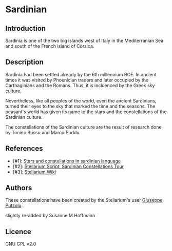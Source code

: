 # Sardinian

## Introduction

Sardinia is one of the two big islands west of Italy in the Mediterranian Sea and south of the French island of Corsica.

## Description

Sardinia had been settled already by the 6th millennium BCE. In ancient times it was visited by Phoenician traders and later occupied by the Carthaginians and the Romans. Thus, it is incluenced by the Greek sky culture.

Nevertheless, like all peoples of the world, even the ancient Sardinians, turned their eyes to the sky that marked the time and the seasons. The peasant's world has given its name to the stars and the constellations of the Sardinian culture.

The constellations of the Sardinian culture are the result of research done by Tonino Bussu and Marco Puddu.

## References

 - [#1]: [Stars and constellations in sardinian language](http://www.sarabu.it/193_521_news_2863.php)
 - [#2]: [Stellarium Script: Sardinian Constellations Tour](http://www.stellarium.org/wiki/index.php/Scripts)
 - [#3]: [Stellarium Wiki](http://www.stellarium.org/wiki/index.php/Sky_cultures#Sardinian)

## Authors

These constellations have been created by the Stellarium's user [Giuseppe Putzolu](mailto:giuseppe.putzolu@gmail.com).

slightly re-added by Susanne M Hoffmann

## Licence

GNU GPL v2.0
